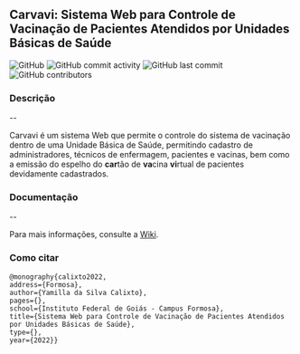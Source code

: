 ## Carvavi: Sistema Web para Controle de Vacinação de Pacientes Atendidos por Unidades Básicas de Saúde

![GitHub](https://img.shields.io/github/license/Yamilla/carvavi?color=blue)
![GitHub commit activity](https://img.shields.io/github/commit-activity/y/Yamilla/carvavi) 
![GitHub last commit](https://img.shields.io/github/last-commit/Yamilla/carvavi)
![GitHub contributors](https://img.shields.io/github/contributors/Yamilla/carvavi)

### Descrição 

-- 

Carvavi é um sistema Web que permite o controle do sistema de vacinação dentro de uma Unidade Básica de Saúde, permitindo cadastro de administradores, técnicos de enfermagem, pacientes e vacinas, bem como a emissão do espelho do **car**tão de **va**cina **vi**rtual de pacientes devidamente cadastrados.

### Documentação

-- 

Para mais informações, consulte a [Wiki](https://github.com/Yamilla/carvavi/wiki).

### Como citar
```
@monography{calixto2022,
address={Formosa},
author={Yamilla da Silva Calixto},
pages={},
school={Instituto Federal de Goiás - Campus Formosa},
title={Sistema Web para Controle de Vacinação de Pacientes Atendidos por Unidades Básicas de Saúde},
type={},
year={2022}}
```

